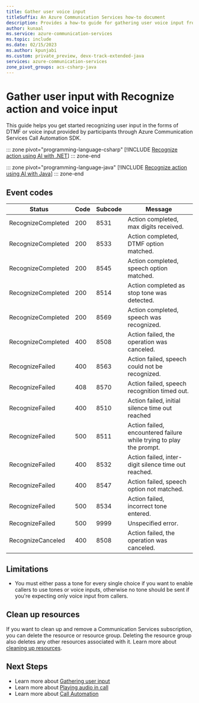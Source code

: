 ```yaml
---
title: Gather user voice input
titleSuffix: An Azure Communication Services how-to document
description: Provides a how-to guide for gathering user voice input from participants on a call.
author: kunaal
ms.service: azure-communication-services
ms.topic: include
ms.date: 02/15/2023
ms.author: kpunjabi
ms.custom: private_preview, devx-track-extended-java
services: azure-communication-services
zone_pivot_groups: acs-csharp-java
---
```


# Gather user input with Recognize action and voice input

This guide helps you get started recognizing user input in the forms of DTMF or voice input provided by participants through Azure Communication Services Call Automation SDK.

::: zone pivot="programming-language-csharp"
[!INCLUDE [Recognize action using AI with .NET](./includes/recognize-ai-action-how-to-csharp.md)]
::: zone-end

::: zone pivot="programming-language-java"
[!INCLUDE [Recognize action using AI with Java](./includes/recognize-ai-action-how-to-java.md)]
::: zone-end

## Event codes
|Status|Code|Subcode|Message|
|----|--|-----|-----|
|RecognizeCompleted|200|8531|Action completed, max digits received.|
|RecognizeCompleted|200|8533|Action completed, DTMF option matched.|
|RecognizeCompleted|200|8545|Action completed, speech option matched.|
|RecognizeCompleted|200|8514|Action completed as stop tone was detected.|
|RecognizeCompleted|200|8569|Action completed, speech was recognized.|
|RecognizeCompleted|400|8508|Action failed, the operation was canceled.|
|RecognizeFailed|400|8563|Action failed, speech could not be recognized.|
|RecognizeFailed|408|8570|Action failed, speech recognition timed out.|
|RecognizeFailed|400|8510|Action failed, initial silence time out reached|
|RecognizeFailed|500|8511|Action failed, encountered failure while trying to play the prompt.|
|RecognizeFailed|400|8532|Action failed, inter-digit silence time out reached.|
|RecognizeFailed|400|8547|Action failed, speech option not matched.|
|RecognizeFailed|500|8534|Action failed, incorrect tone entered.|
|RecognizeFailed|500|9999|Unspecified error.|
|RecognizeCanceled|400|8508|Action failed, the operation was canceled.|

## Limitations

- You must either pass a tone for every single choice if you want to enable callers to use tones or voice inputs, otherwise no tone should be sent if you're expecting only voice input from callers. 

## Clean up resources

If you want to clean up and remove a Communication Services subscription, you can delete the resource or resource group. Deleting the resource group also deletes any other resources associated with it. Learn more about [cleaning up resources](../../quickstarts/create-communication-resource.md#clean-up-resources).

## Next Steps
- Learn more about [Gathering user input](../../concepts/call-automation/recognize-ai-action.md)
- Learn more about [Playing audio in call](../../concepts/call-automation/play-ai-action.md)
- Learn more about [Call Automation](../../concepts/call-automation/call-automation.md)
